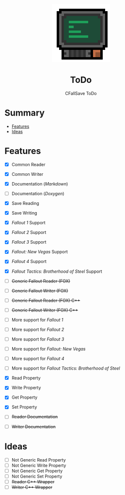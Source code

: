 <div align="center">

![ToDo Logo 192x192](./assets/todo/todo_logo_192x192.gif)

# ToDo

CFallSave ToDo

</div>



# Summary

* [Features](#features)
* [Ideas](#ideas)



# Features

- [x] Common Reader
- [x] Common Writer
- [x] Documentation (*Markdown*)
- [ ] Documentation (*Doxygen*)
- [x] Save Reading
- [x] Save Writing
- [x] *Fallout 1* Support
- [x] *Fallout 2* Support
- [x] *Fallout 3* Support
- [x] *Fallout: New Vegas* Support
- [x] *Fallout 4* Support
- [x] *Fallout Tactics: Brotherhood of Steel* Support
- [ ] ~~Generic Fallout Reader (FOX)~~
- [ ] ~~Generic Fallout Writer (FOX)~~
- [ ] ~~Generic Fallout Reader (FOX) C++~~
- [ ] ~~Generic Fallout Writer (FOX) C++~~
- [ ] More support for *Fallout 1*
- [ ] More support for *Fallout 2*
- [ ] More support for *Fallout 3*
- [ ] More support for *Fallout: New Vegas*
- [ ] More support for *Fallout 4*
- [ ] More support for *Fallout Tactics: Brotherhood of Steel*
- [x] Read Property
- [x] Write Property
- [x] Get Property
- [x] Set Property
- [ ] ~~Reader Documentation~~
- [ ] ~~Writer Documentation~~



# Ideas

- [ ] Not Generic Read Property
- [ ] Not Generic Write Property
- [ ] Not Generic Get Property
- [ ] Not Generic Set Property
- [ ] ~~Reader C++ Wrapper~~
- [ ] ~~Writer C++ Wrapper~~
